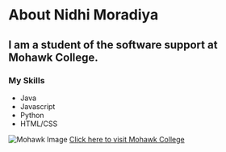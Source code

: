 # About Nidhi Moradiya
## I am a student of the software support at Mohawk College.

### My Skills
- Java
- Javascript
- Python
- HTML/CSS

![Mohawk Image](https://hamiltonindependent.ca/wp-content/uploads/2024/08/mohawk-college.jpg)
[Click here to visit Mohawk College](https://www.mohawkcollege.ca)

